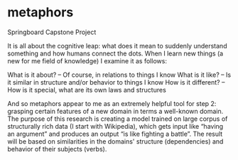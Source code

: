 # metaphors
Springboard Capstone Project

It is all about the cognitive leap: what does it mean to suddenly understand something and how humans connect the dots. When I learn new things (a new for me field of knowledge) I examine it as follows:

What is it about? – Of course, in relations to things I know
What is it like? – Is it similar in structure and/or behavior to things I know
How is it different? – How is it special, what are its own laws and structures

And so metaphors appear to me as an extremely helpful tool for step 2: grasping certain features of a new domain in terms a well-known domain. The purpose of this research is creating a model trained on large corpus of structurally rich data (I start with Wikipedia), which gets input like “having an argument” and produces an output “is like fighting a battle”. The result will be based on similarities in the domains' structure (dependencies) and behavior of their subjects (verbs).
